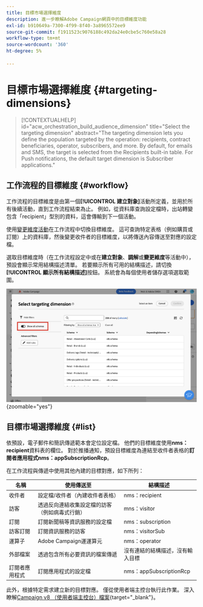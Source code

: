 ```yaml
---
title: 目標市場選擇維度
description: 進一步瞭解Adobe Campaign網頁中的目標維度功能
exl-id: b910649a-7300-4f99-8f40-3a8965572ee9
source-git-commit: f1911523c9076188c492da24e0cbe5c760e58a28
workflow-type: tm+mt
source-wordcount: '360'
ht-degree: 5%

---
```


# 目標市場選擇維度 {#targeting-dimensions}

>[!CONTEXTUALHELP]
>id="acw_orchestration_build_audience_dimension"
>title="Select the targeting dimension"
>abstract="The targeting dimension lets you define the population targeted by the operation: recipients, contract beneficiaries, operator, subscribers, and more. By default, for emails and SMS, the target is selected from the Recipients built-in table. For Push notifications, the default target dimension is Subscriber applications."

## 工作流程的目標維度 {#workflow}

工作流程的目標維度是由第一個&#x200B;**[!UICONTROL 建立對象]**&#x200B;活動所定義，並用於所有後續活動，直到工作流程結束為止。 例如，從資料庫查詢設定檔時，出站轉變包含「recipient」型別的資料，這會傳輸到下一個活動。

使用[變更維度活動](../workflows/activities/change-dimension.md)在工作流程中切換目標維度。 這可查詢特定表格（例如購買或訂閱）上的資料庫，然後變更收件者的目標維度，以將傳送內容傳送至對應的設定檔。

選取目標維度時（在工作流程設定中或在&#x200B;**建立對象**、**調解**&#x200B;或&#x200B;**變更維度**&#x200B;等活動中），預設會顯示常用結構描述清單。 若要顯示所有可用的結構描述，請切換&#x200B;**[!UICONTROL 顯示所有結構描述]**&#x200B;按鈕。 系統會為每個使用者儲存選項選取範圍。

![熒幕擷圖顯示目標維度介面，並啟用[顯示所有結構描述]按鈕。](assets/targeting-dimension-show-all.png){zoomable="yes"}

## 目標市場選擇維度 {#list}

依預設，電子郵件和簡訊傳遞範本會定位設定檔。 他們的目標維度使用&#x200B;**nms：recipient**&#x200B;資料表的欄位。 對於推播通知，預設目標維度為連結至收件者表格的&#x200B;**訂閱者應用程式nms：appSubscriptionRcp**。

在工作流程與傳遞中使用其他內建的目標對應，如下所列：

| 名稱 | 使用傳送至 | 結構描述 |
|-----------------------|-------------------------------------------------------|-------------------------|
| 收件者 | 設定檔/收件者（內建收件者表格） | nms：recipient |
| 訪客 | 透過反向連結收集設定檔的訪客（例如病毒式行銷） | mns：visitor |
| 訂閱 | 訂閱新聞稿等資訊服務的設定檔 | nms：subscription |
| 訪客訂閱 | 訂閱資訊服務的訪客 | nms：visitorSub |
| 運算子 | Adobe Campaign運運算元 | nms：operator |
| 外部檔案 | 透過包含所有必要資訊的檔案傳遞 | 沒有連結的結構描述，沒有輸入目標 |
| 訂閱者應用程式 | 訂閱應用程式的設定檔 | nms：appSubscriptionRcp |

此外，根據特定需求建立新的目標對應。 僅從使用者端主控台執行此作業。 深入瞭解[Campaign v8 （使用者端主控台）檔案](https://experienceleague.adobe.com/docs/campaign/campaign-v8/audience/add-profiles/target-mappings.html#new-mapping){target="_blank"}。